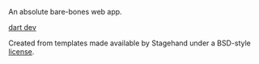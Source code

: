 An absolute bare-bones web app.

[dart dev](https://dart.dev/)


Created from templates made available by Stagehand under a BSD-style
[license](https://github.com/dart-lang/stagehand/blob/master/LICENSE).
